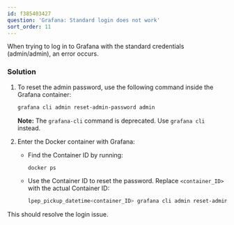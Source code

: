 ```yaml
---
id: f385403427
question: 'Grafana: Standard login does not work'
sort_order: 11
---
```


When trying to log in to Grafana with the standard credentials (admin/admin), an error occurs.

### Solution

1. To reset the admin password, use the following command inside the Grafana container:

   ```bash
   grafana cli admin reset-admin-password admin
   ```

   **Note:** The `grafana-cli` command is deprecated. Use `grafana cli` instead.

2. Enter the Docker container with Grafana:

   - Find the Container ID by running:
     
     ```bash
     docker ps
     ```

   - Use the Container ID to reset the password. Replace `<container_ID>` with the actual Container ID:

     ```bash
     lpep_pickup_datetime<container_ID> grafana cli admin reset-admin-password admin
     ```

This should resolve the login issue.